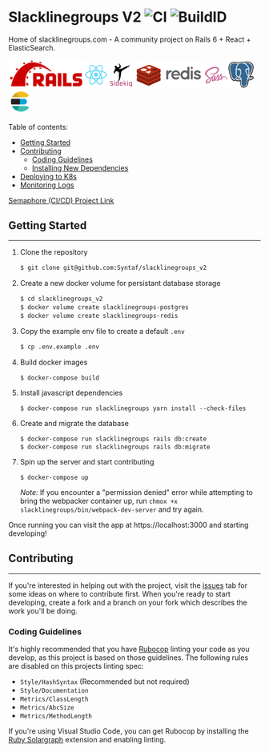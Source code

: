 # Slacklinegroups V2 ![CI](https://syntaf.semaphoreci.com/badges/vigilant-broccoli.svg?style=shields) ![BuildID](https://img.shields.io/docker/v/syntaf/slacklinegroups/latest?label=Latest%20build)

Home of slacklinegroups.com - A community project on Rails 6 + React + ElasticSearch.

<img src="docs/img/rails.png" width="150"><img src="docs/img/react.png" width="50"><img src="docs/img/sidekiq.png" width="50"><img src="docs/img/redis.png" width="140"><img src="docs/img/sass.png" width="50"><img src="docs/img/psql.png" width="50"><img src="docs/img/elasticsearch.png" width="50">

Table of contents:
  - [Getting Started](#Getting-Started)
  - [Contributing](#Contributing)
    - [Coding Guidelines](#Coding-Guidelines)
    - [Installing New Dependencies](#Installing-new-dependencies)
  - [Deploying to K8s](/docs/DEPLOYING.md)
  - [Monitoring Logs](/docs/LOGS.md)

[Semaphore (CI/CD) Project Link](https://syntaf.semaphoreci.com/projects/vigilant-broccoli)

## Getting Started
----

1. Clone the repository
   ```bash
   $ git clone git@github.com:Syntaf/slacklinegroups_v2
   ```

2. Create a new docker volume for persistant database storage
   ```bash
   $ cd slacklinegroups_v2
   $ docker volume create slacklinegroups-postgres
   $ docker volume create slacklinegroups-redis
   ```

3. Copy the example env file to create a default `.env`
   ```bash
   $ cp .env.example .env
   ```

4. Build docker images
   ```
   $ docker-compose build
   ```

5. Install javascript dependencies
   ```
   $ docker-compose run slacklinegroups yarn install --check-files
   ```

6. Create and migrate the database
   ```
   $ docker-compose run slacklinegroups rails db:create
   $ docker-compose run slacklinegroups rails db:migrate
   ```

7. Spin up the server and start contributing
   ```
   $ docker-compose up
   ```

   _Note:_ If you encounter a "permission denied" error while attempting to bring the webpacker container up, run `chmox +x slacklinegroups/bin/webpack-dev-server` and try again.

Once running you can visit the app at https://localhost:3000 and starting developing!

## Contributing
----

If you're interested in helping out with the project, visit the [issues](https://github.com/Syntaf/slacklinegroups_v2/issues) tab for some ideas on where to contribute first. When you're ready to start developing, create a fork and a branch on your fork which describes the work you'll be doing.

### Coding Guidelines

It's highly recommended that you have [Rubocop](https://github.com/rubocop-hq/rubocop) linting your code as you develop, as this project is based on those guidelines. The following rules are disabled on this projects linting spec:

- `Style/HashSyntax` (Recommended but not required)
- `Style/Documentation`
- `Metrics/ClassLength`
- `Metrics/AbcSize`
- `Metrics/MethodLength`

If you're using Visual Studio Code, you can get Rubocop by installing the [Ruby Solargraph](https://marketplace.visualstudio.com/items?itemName=castwide.solargraph) extension and enabling linting.
